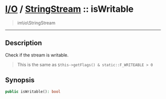 # [I/O](io.md) / [StringStream](io-StringStream.md) :: isWritable
 > im\io\StringStream
____

## Description
Check if the stream is writable.

 > This is the same as `$this->getFlags() & static::F_WRITEABLE > 0`  

## Synopsis
```php
public isWritable(): bool
```

